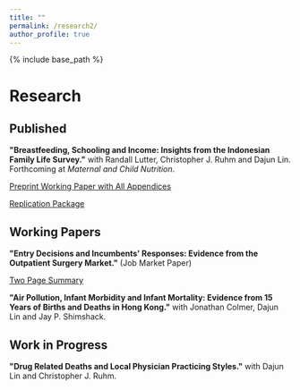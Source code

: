 ```yaml
---
title: ""
permalink: /research2/
author_profile: true
---
```


{% include base_path %}

Research
===

## Published

**"Breastfeeding, Schooling and Income: Insights from the Indonesian Family Life Survey."**
with Randall Lutter, Christopher J. Ruhm and Dajun Lin. Forthcoming at *Maternal and Child Nutrition*.

[Preprint Working Paper with All Appendices](https://www.dropbox.com/s/vobvg4k5l4gr7bg/BF_Indonesia_Fin.pdf?dl=0)

[Replication Package](https://www.dropbox.com/sh/v8fkgrjwvfdaoxa/AAAwFO3CCGAygl7tEIVpsfVDa?dl=0)

## Working Papers

**"Entry Decisions and Incumbents' Responses: Evidence from the Outpatient Surgery Market."** (Job Market Paper)

[Two Page Summary](https://www.dropbox.com/s/in670op56jgw9ay/Abstract_SL_OutpatientASC.pdf?dl=0)

**"Air Pollution, Infant Morbidity and Infant Mortality: Evidence from 15 Years of Births and Deaths in Hong Kong."**
with Jonathan Colmer, Dajun Lin and Jay P. Shimshack.

## Work in Progress

**"Drug Related Deaths and Local Physician Practicing Styles."** 
with Dajun Lin and Christopher J. Ruhm.


